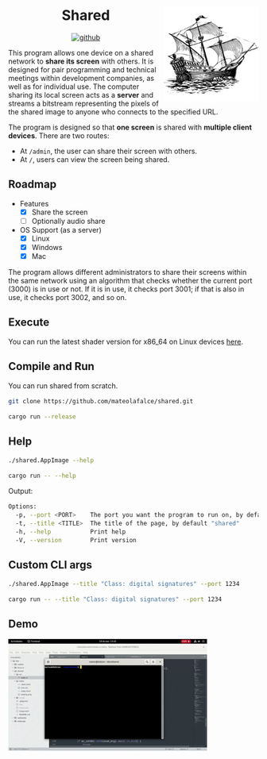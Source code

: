 <div align="center">

<img style="float: right; height: 192px; width: 192px;" src="https://github.com/mateolafalce/shared/blob/main/static/icon.png"/>

# Shared

[<img alt="github" src="https://img.shields.io/badge/github-mateolafalce/shared-8da0cb?style=for-the-badge&labelColor=555555&logo=github" height="20">](https://github.com/mateolafalce/shared)

</div>

This program allows one device on a shared network to **share its screen** with others. It is designed for pair programming and technical meetings within development companies, as well as for individual use. The computer sharing its local screen acts as a **server** and streams a bitstream representing the pixels of the shared image to anyone who connects to the specified URL.

The program is designed so that **one screen** is shared with **multiple client devices**. There are two routes:

- At `/admin`, the user can share their screen with others.
- At `/`, users can view the screen being shared.


## Roadmap

* Features
   * [x] Share the screen
   * [ ] Optionally audio share
* OS Support (as a server)
   * [x] Linux
   * [x] Windows
   * [x] Mac

The program allows different administrators to share their screens within the same network using an algorithm that checks whether the current port (3000) is in use or not. If it is in use, it checks port 3001; if that is also in use, it checks port 3002, and so on.

## Execute

You can run the latest shader version for x86_64 on Linux devices [here](https://github.com/mateolafalce/shared/releases).


## Compile and Run

You can run shared from scratch.

```bash
git clone https://github.com/mateolafalce/shared.git
```

```bash
cargo run --release
```

## Help

```bash
./shared.AppImage --help
```

```bash
cargo run -- --help
```

Output:

```bash
Options:
  -p, --port <PORT>    The port you want the program to run on, by default 3000
  -t, --title <TITLE>  The title of the page, by default "shared"
  -h, --help           Print help
  -V, --version        Print version
```

## Custom CLI args

```bash
./shared.AppImage --title "Class: digital signatures" --port 1234
```

```bash
cargo run -- --title "Class: digital signatures" --port 1234
```

## Demo

![Demo](static/how_works.gif)
